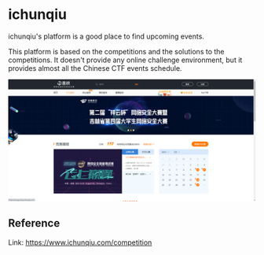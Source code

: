 # ichunqiu

ichunqiu's platform is a good place to find upcoming events.

This platform is based on the competitions and the solutions to the competitions. It doesn't provide any online challenge environment, but it provides almost all the Chinese CTF events schedule.

![index](../../assets/ichunqiu1.png)

## Reference

Link: https://www.ichunqiu.com/competition
